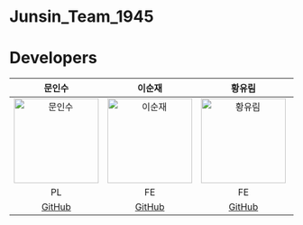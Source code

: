 # Junsin_Team_1945

# Developers
| 문인수 | 이순재 | 황유림 | 안은수 |
|:------:|:------:|:------:|:------:|
| <img src="https://github.com/user-attachments/assets/fee705f7-934c-4f29-a76f-5f95311cf833" alt="문인수" width="150"> | <img src="https://github.com/user-attachments/assets/e8964125-a282-4645-8c6c-7657f9ac9df3" alt="이순재" width="150"> | <img src="https://github.com/user-attachments/assets/ecbd9e77-a3bd-4e1d-8e5c-37de161ad0ca" alt="황유림" width="150"> | <img src="https://github.com/user-attachments/assets/e8964125-a282-4645-8c6c-7657f9ac9df3" alt="안은수" width="150">
| PL | FE | FE | FE |
| [GitHub](https://github.com/InsuMoon2) | [GitHub](https://github.com/Ryugakusei) | [GitHub](https://github.com/Yurim-Hwang) | [GitHub](https://github.com/aes011204) |
